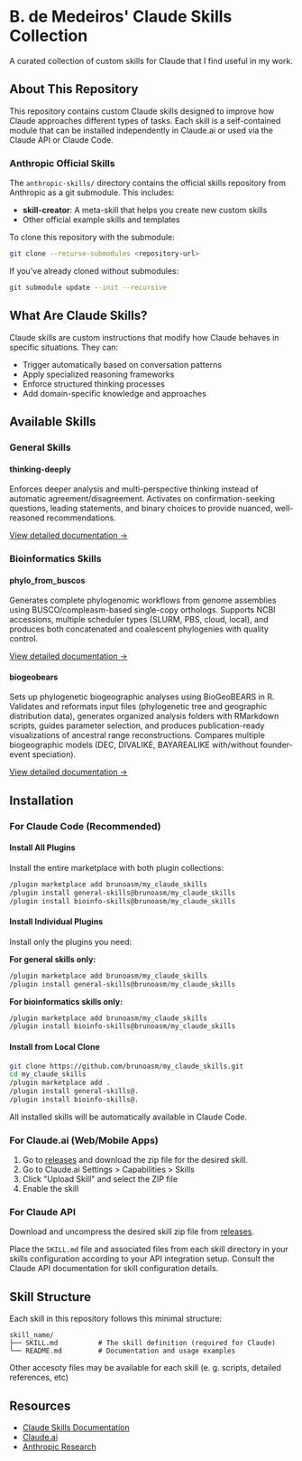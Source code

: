 # B. de Medeiros' Claude Skills Collection

A curated collection of custom skills for Claude that I find useful in my work. 

## About This Repository

This repository contains custom Claude skills designed to improve how Claude approaches different types of tasks. Each skill is a self-contained module that can be installed independently in Claude.ai or used via the Claude API or Claude Code.

### Anthropic Official Skills

The `anthropic-skills/` directory contains the official skills repository from Anthropic as a git submodule. This includes:
- **skill-creator**: A meta-skill that helps you create new custom skills
- Other official example skills and templates

To clone this repository with the submodule:
```bash
git clone --recurse-submodules <repository-url>
```

If you've already cloned without submodules:
```bash
git submodule update --init --recursive
```

## What Are Claude Skills?

Claude skills are custom instructions that modify how Claude behaves in specific situations. They can:
- Trigger automatically based on conversation patterns
- Apply specialized reasoning frameworks
- Enforce structured thinking processes
- Add domain-specific knowledge and approaches

## Available Skills

### General Skills

#### thinking-deeply
Enforces deeper analysis and multi-perspective thinking instead of automatic agreement/disagreement. Activates on confirmation-seeking questions, leading statements, and binary choices to provide nuanced, well-reasoned recommendations.

[View detailed documentation →](./think_deeply/README.md)

### Bioinformatics Skills

#### phylo_from_buscos
Generates complete phylogenomic workflows from genome assemblies using BUSCO/compleasm-based single-copy orthologs. Supports NCBI accessions, multiple scheduler types (SLURM, PBS, cloud, local), and produces both concatenated and coalescent phylogenies with quality control.

[View detailed documentation →](./phylo_from_buscos/README.md)

#### biogeobears
Sets up phylogenetic biogeographic analyses using BioGeoBEARS in R. Validates and reformats input files (phylogenetic tree and geographic distribution data), generates organized analysis folders with RMarkdown scripts, guides parameter selection, and produces publication-ready visualizations of ancestral range reconstructions. Compares multiple biogeographic models (DEC, DIVALIKE, BAYAREALIKE with/without founder-event speciation).

[View detailed documentation →](./biogeobears/README.md)

## Installation

### For Claude Code (Recommended)

#### Install All Plugins

Install the entire marketplace with both plugin collections:

```bash
/plugin marketplace add brunoasm/my_claude_skills
/plugin install general-skills@brunoasm/my_claude_skills
/plugin install bioinfo-skills@brunoasm/my_claude_skills
```

#### Install Individual Plugins

Install only the plugins you need:

**For general skills only:**
```bash
/plugin marketplace add brunoasm/my_claude_skills
/plugin install general-skills@brunoasm/my_claude_skills
```

**For bioinformatics skills only:**
```bash
/plugin marketplace add brunoasm/my_claude_skills
/plugin install bioinfo-skills@brunoasm/my_claude_skills
```

#### Install from Local Clone

```bash
git clone https://github.com/brunoasm/my_claude_skills.git
cd my_claude_skills
/plugin marketplace add .
/plugin install general-skills@.
/plugin install bioinfo-skills@.
```

All installed skills will be automatically available in Claude Code.

### For Claude.ai (Web/Mobile Apps)

1. Go to [releases](https://github.com/brunoasm/my_claude_skills/releases) and download the zip file for the desired skill.
3. Go to Claude.ai Settings > Capabilities > Skills
4. Click "Upload Skill" and select the ZIP file
5. Enable the skill

### For Claude API

Download and uncompress the desired skill zip file from [releases](https://github.com/brunoasm/my_claude_skills/releases).

Place the `SKILL.md` file and associated files from each skill directory in your skills configuration according to your API integration setup. Consult the Claude API documentation for skill configuration details.

## Skill Structure

Each skill in this repository follows this minimal structure:

```
skill_name/
├── SKILL.md          # The skill definition (required for Claude)
└── README.md         # Documentation and usage examples
```

Other accesoty files may be available for each skill (e. g. scripts, detailed references, etc)

## Resources

- [Claude Skills Documentation](https://support.claude.com/en/articles/12512198-how-to-create-custom-skills)
- [Claude.ai](https://claude.ai)
- [Anthropic Research](https://www.anthropic.com/research)

